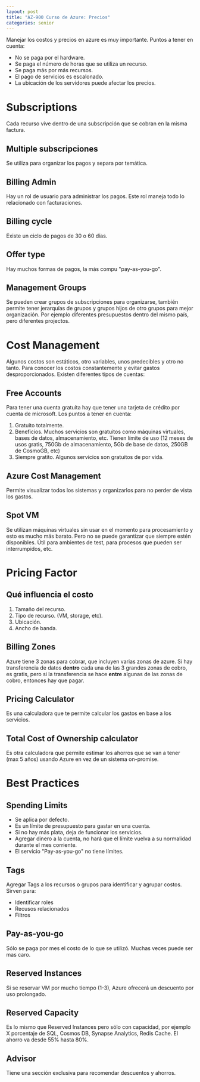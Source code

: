```yaml
---
layout: post
title: "AZ-900 Curso de Azure: Precios"
categories: senior
---
```


Manejar los costos y precios en azure<!--more--> es muy importante. Puntos a tener en cuenta:

- No se paga por el hardware.
- Se paga el número de horas que se utiliza un recurso.
- Se paga más por más recursos.
- El pago de servicios es escalonado.
- La ubicación de los servidores puede afectar los precios.

# Subscriptions
Cada recurso vive dentro de una subscripción que se cobran en la misma factura.

## Multiple subscripciones
Se utiliza para organizar los pagos y separa por temática.

## Billing Admin
Hay un rol de usuario para administrar los pagos. Este rol maneja todo lo relacionado con facturaciones.

## Billing cycle
Existe un ciclo de pagos de 30 o 60 días.

## Offer type
Hay muchos formas de pagos, la más compu "pay-as-you-go".

## Management Groups
Se pueden crear grupos de subscripciones para organizarse, también permite tener jerarquías de grupos y grupos hijos de otro grupos para mejor organización. Por ejemplo diferentes presupuestos dentro del mismo país, pero diferentes projectos.

# Cost Management
Algunos costos son estáticos, otro variables, unos predecibles y otro no tanto. Para conocer los costos constantemente y evitar gastos desproporcionados.
Existen diferentes tipos de cuentas:

## Free Accounts
Para tener una cuenta gratuita hay que tener una tarjeta de crédito por cuenta de microsoft. Los puntos a tener en cuenta:
1. Gratuito totalmente.
2. Beneficios. Muchos servicios son gratuitos como máquinas virtuales, bases de datos, almacenamiento, etc. Tienen límite de uso (12 meses de usos gratis, 750Gb de almacenamiento, 5Gb de base de datos, 250GB de CosmoGB, etc)
3. Siempre gratito. Algunos servicios son gratuitos de por vida.

## Azure Cost Management
Permite visualizar todos los sistemas y organizarlos para no perder de vista los gastos.

## Spot VM
Se utilizan máquinas virtuales sin usar en el momento para procesamiento y esto es mucho más barato. Pero no se puede garantizar que siempre estén disponibles. Útil para ambientes de test, para procesos que pueden ser interrumpidos, etc.

# Pricing Factor

## Qué influencia el costo
1. Tamaño del recurso.
2. Tipo de recurso. (VM, storage, etc).
3. Ubicación.
4. Ancho de banda.

## Billing Zones
Azure tiene 3 zonas para cobrar, que incluyen varias zonas de azure. Si hay transferencia de datos **dentro** cada una de las 3 grandes zonas de cobro, es gratis, pero si la transferencia se hace **entre** algunas de las zonas de cobro, entonces hay que pagar.

## Pricing Calculator
Es una calculadora que te permite calcular los gastos en base a los servicios.

## Total Cost of Ownership calculator
Es otra calculadora que permite estimar los ahorros que se van a tener (max 5 años) usando Azure en vez de un sistema on-promise.

# Best Practices

## Spending Limits
- Se aplica por defecto.
- Es un límite de presupuesto para gastar en una cuenta.
- Si no hay más plata, deja de funcionar los servicios.
- Agregar dinero a la cuenta, no hará que el límite vuelva a su normalidad durante el mes corriente.
- El servicio "Pay-as-you-go" no tiene límites.

## Tags
Agregar Tags a los recursos o grupos para identificar y agrupar costos. Sirven para:
- Identificar roles
- Recusos relacionados
- Filtros

## Pay-as-you-go
Sólo se paga por mes el costo de lo que se utilizó. Muchas veces puede ser mas caro.

## Reserved Instances
Si se reservar VM por mucho tiempo (1-3), Azure ofrecerá un descuento por uso prolongado.

## Reserved Capacity
Es lo mismo que Reserved Instances pero sólo con capacidad, por ejemplo X porcentaje de SQL, Cosmos DB, Synapse Analytics, Redis Cache.
El ahorro va desde 55% hasta 80%.

## Advisor
Tiene una sección exclusiva para recomendar descuentos y ahorros.